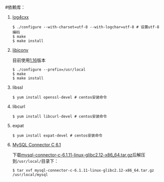 #依赖库：
1. [log4cxx](https://github.com/apache/logging-log4cxx.git)

	```
	$ ./configure --with-charset=utf-8 --with-logchar=utf-8 # 设置utf-8编码
	$ make
	$ make install
	```

2. [libiconv](https://www.gnu.org/software/libiconv/#TOCdownloading)

	目前使用[1.16](https://ftp.gnu.org/pub/gnu/libiconv/libiconv-1.16.tar.gz)版本

	```
	$ ./configure --prefix=/usr/local
	$ make
	$ make install
	```

3. libssl

	```
	$ yum install openssl-devel # centos安装命令
	```

4. libcurl

	```
	$ yum install libcurl-devel # centos安装命令
	```

5. expat

	```
	$ yum install expat-devel # centos安装命令
	```

6. [MySQL Connector C 6.1](https://downloads.mysql.com/archives/c-c/)

	下载[mysql-connector-c-6.1.11-linux-glibc2.12-x86_64.tar.gz](https://downloads.mysql.com/archives/get/file/mysql-connector-c-6.1.11-linux-glibc2.12-x86_64.tar.gz)后解压到`/usr/local/`目录下：

	```
	$ tar xvf mysql-connector-c-6.1.11-linux-glibc2.12-x86_64.tar.gz /usr/local/mysql
	```